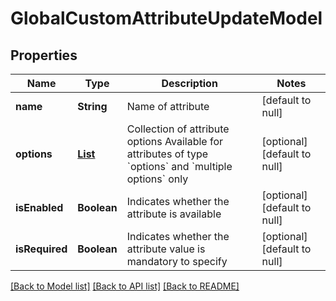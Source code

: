 # GlobalCustomAttributeUpdateModel
## Properties

| Name | Type | Description | Notes |
|------------ | ------------- | ------------- | -------------|
| **name** | **String** | Name of attribute | [default to null] |
| **options** | [**List**](CustomAttributeOptionModel.md) | Collection of attribute options   Available for attributes of type &#x60;options&#x60; and &#x60;multiple options&#x60; only | [optional] [default to null] |
| **isEnabled** | **Boolean** | Indicates whether the attribute is available | [optional] [default to null] |
| **isRequired** | **Boolean** | Indicates whether the attribute value is mandatory to specify | [optional] [default to null] |

[[Back to Model list]](../README.md#documentation-for-models) [[Back to API list]](../README.md#documentation-for-api-endpoints) [[Back to README]](../README.md)

